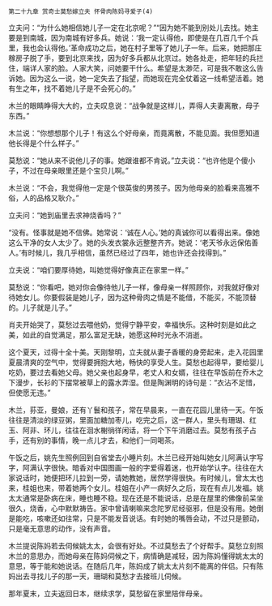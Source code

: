     第二十九章 赏奇士莫愁嫁立夫 怀骨肉陈妈寻爱子(4) 

   立夫问：“为什么她相信她儿子一定在北京呢？”“因为她不能到别处儿去找。她主要是到南城，因为南城有好多兵。她说：‘我一定认得他，即使是在几百几千个兵里，我也会认得他。’革命成功之后，她在村子里等了她儿子一年。后来，她把那庄稼房子脱了手，要到北京来找，因为好多兵都从北京过。她各处走，把年轻的兵拦住，端详人家的脸。人家大笑，问她要干什么。希望是太渺茫，可是我不敢这么告诉她。因为这么一说，她一定失去了指望，而她现在完全仗着这一线希望活着。她有生之年，找不着她儿子是不会死心的。”

   木兰的眼睛睁得大大的，立夫叹息说：“战争就是这样儿，弄得人夫妻离散，母子东西。”

   木兰说：“你想想那个儿子！有这么个好母亲，而竟离散，不能见面。我但愿知道他长得是个什么样子。”

   莫愁说：“她从来不说他儿子的事。她跟谁都不肯说。”立夫说：“也许他是个傻小子，不过在母亲眼里还是个宝贝儿啊。”

   木兰说：“不会，我觉得他一定是个很英俊的男孩子。因为他母亲的脸看来高雅不俗，人的品格又耿介。”

   立夫问：“她到庙里去求神烧香吗？”

   “没有。怪事就是她不信佛。她常说：‘诚在人心。’她的真诚你可以看得出来。像她这么干净的女人太少了。她的头发衣裳永远整整齐齐。她说：‘老天爷永远保佑善人。’有时候儿，我几乎相信，虽然已经过了四年，她也许还会找得到。”

   立夫说：“咱们要厚待她，叫她觉得好像真正在家里一样。”

   莫愁说：“你看吧，她对你会像待他儿子一样，像母亲一样照顾你，对我就好像对待她女儿。你要假装是她儿子，因为这种骨肉之情是不能借，不能买，不能顶替的。儿子就是儿子。”

   肖夫开始哭了，莫愁过去喂他奶，觉得宁静平安，幸福快乐。这种时刻是如此之美，如此的自觉满足，那么富足无缺，她愿这种时光永不消逝。

   这个夏天，过得十全十美。天刚黎明，立夫就从妻子香暖的身旁起来，走入花园里夏晨清爽的空气中，觉得要拥抱大地，畅快的享受人生。莫愁也起得早，要给婴儿吃奶，要过去看她父母。她父亲也起身早，老丈人和女婿，往往在早饭前在乔木之下漫步，长衫的下摆常被草上的露水弄湿。但是陶渊明的诗句是：“衣沾不足惜，但使愿无违。”

   木兰，荪亚，曼娘，还有丫鬟和孩子，常在早晨来，一直在花园儿里待一天。午饭往往是清淡的绿豆粥，里面加糖加枣儿，吃完之后，这一群人，里头有珊瑚、红玉、阿非、环儿，往往在洄水榭徜徉闲话，将一个下午消磨过去。莫愁有孩子占手，还有别的事情，晚一点儿才去，和他们一同喝茶。

   午饭之后，姚先生照例回到自省堂去小睡片刻。木兰已经开始叫她女儿阿满认字写字，阿满认字很快。暗香对中国图画一般的字爱得着迷，也开始学认字。往往在大家说话时，她便把环儿拉到一旁，请她教她，居然学得很快。有时候儿，曾太太也来，桂姐也来，带着她两个女儿。桂姐在小产一病好久之后，现在有点儿发福。姚太太通常是卧病在床，睡也睡不稳。现在还是不能说话，总是在屋里的佛像前呆坐很久，烧香，心中默默祷告。家中曾请喇嘛来念陀罗尼经驱邪，但是没有用。她倒是能吃，咳嗽还如往常，只是不能发音说话。有时她的嘴唇会动，不过只是颤动，只是毫无意思的动作，没有声音。

   木兰提说陈妈若去伺候姚太太，会很有好处。不过莫愁去了个好帮手。莫愁立刻照木兰的意思办，而她母亲在陈妈伺候之下，病情确是减轻，因为陈妈懂得姚太太的意思，等于能和她说话。在随后几年，陈妈成了姚太太片刻不能离的伴侣。只有陈妈出去寻找儿子的那一天，珊瑚和莫愁才去接班儿伺候。

   那年夏末，立夫返回日本，继续求学，莫愁留在家里陪伴母亲。


